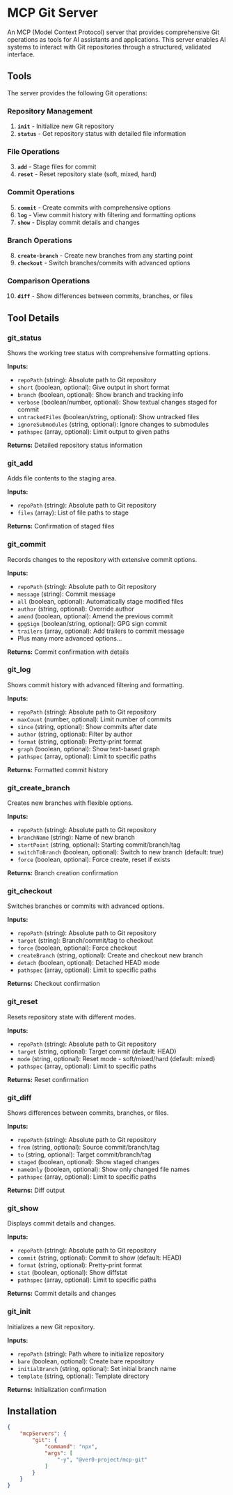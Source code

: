 # MCP Git Server

An MCP (Model Context Protocol) server that provides comprehensive Git operations as tools for AI assistants and
applications. This server enables AI systems to interact with Git repositories through a structured, validated
interface.

## Tools

The server provides the following Git operations:

### Repository Management

1. **`init`** - Initialize new Git repository
2. **`status`** - Get repository status with detailed file information

### File Operations

3. **`add`** - Stage files for commit
4. **`reset`** - Reset repository state (soft, mixed, hard)

### Commit Operations

5. **`commit`** - Create commits with comprehensive options
6. **`log`** - View commit history with filtering and formatting options
7. **`show`** - Display commit details and changes

### Branch Operations

8. **`create-branch`** - Create new branches from any starting point
9. **`checkout`** - Switch branches/commits with advanced options

### Comparison Operations

10. **`diff`** - Show differences between commits, branches, or files

## Tool Details

### git_status

Shows the working tree status with comprehensive formatting options.

**Inputs:**

- `repoPath` (string): Absolute path to Git repository
- `short` (boolean, optional): Give output in short format
- `branch` (boolean, optional): Show branch and tracking info
- `verbose` (boolean/number, optional): Show textual changes staged for commit
- `untrackedFiles` (boolean/string, optional): Show untracked files
- `ignoreSubmodules` (string, optional): Ignore changes to submodules
- `pathspec` (array, optional): Limit output to given paths

**Returns:** Detailed repository status information

### git_add

Adds file contents to the staging area.

**Inputs:**

- `repoPath` (string): Absolute path to Git repository
- `files` (array): List of file paths to stage

**Returns:** Confirmation of staged files

### git_commit

Records changes to the repository with extensive commit options.

**Inputs:**

- `repoPath` (string): Absolute path to Git repository
- `message` (string): Commit message
- `all` (boolean, optional): Automatically stage modified files
- `author` (string, optional): Override author
- `amend` (boolean, optional): Amend the previous commit
- `gpgSign` (boolean/string, optional): GPG sign commit
- `trailers` (array, optional): Add trailers to commit message
- Plus many more advanced options...

**Returns:** Commit confirmation with details

### git_log

Shows commit history with advanced filtering and formatting.

**Inputs:**

- `repoPath` (string): Absolute path to Git repository
- `maxCount` (number, optional): Limit number of commits
- `since` (string, optional): Show commits after date
- `author` (string, optional): Filter by author
- `format` (string, optional): Pretty-print format
- `graph` (boolean, optional): Show text-based graph
- `pathspec` (array, optional): Limit to specific paths

**Returns:** Formatted commit history

### git_create_branch

Creates new branches with flexible options.

**Inputs:**

- `repoPath` (string): Absolute path to Git repository
- `branchName` (string): Name of new branch
- `startPoint` (string, optional): Starting commit/branch/tag
- `switchToBranch` (boolean, optional): Switch to new branch (default: true)
- `force` (boolean, optional): Force create, reset if exists

**Returns:** Branch creation confirmation

### git_checkout

Switches branches or commits with advanced options.

**Inputs:**

- `repoPath` (string): Absolute path to Git repository
- `target` (string): Branch/commit/tag to checkout
- `force` (boolean, optional): Force checkout
- `createBranch` (string, optional): Create and checkout new branch
- `detach` (boolean, optional): Detached HEAD mode
- `pathspec` (array, optional): Limit to specific paths

**Returns:** Checkout confirmation

### git_reset

Resets repository state with different modes.

**Inputs:**

- `repoPath` (string): Absolute path to Git repository
- `target` (string, optional): Target commit (default: HEAD)
- `mode` (string, optional): Reset mode - soft/mixed/hard (default: mixed)
- `pathspec` (array, optional): Limit to specific paths

**Returns:** Reset confirmation

### git_diff

Shows differences between commits, branches, or files.

**Inputs:**

- `repoPath` (string): Absolute path to Git repository
- `from` (string, optional): Source commit/branch/tag
- `to` (string, optional): Target commit/branch/tag
- `staged` (boolean, optional): Show staged changes
- `nameOnly` (boolean, optional): Show only changed file names
- `pathspec` (array, optional): Limit to specific paths

**Returns:** Diff output

### git_show

Displays commit details and changes.

**Inputs:**

- `repoPath` (string): Absolute path to Git repository
- `commit` (string, optional): Commit to show (default: HEAD)
- `format` (string, optional): Pretty-print format
- `stat` (boolean, optional): Show diffstat
- `pathspec` (array, optional): Limit to specific paths

**Returns:** Commit details and changes

### git_init

Initializes a new Git repository.

**Inputs:**

- `repoPath` (string): Path where to initialize repository
- `bare` (boolean, optional): Create bare repository
- `initialBranch` (string, optional): Set initial branch name
- `template` (string, optional): Template directory

**Returns:** Initialization confirmation

## Installation

```json
{
	"mcpServers": {
		"git": {
			"command": "npx",
			"args": [
				"-y", "@ver0-project/mcp-git"
			]
		}
	}
}
```
